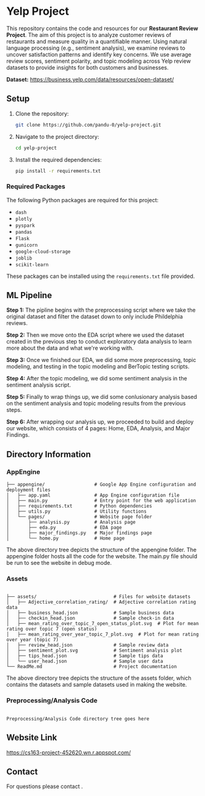 # Yelp Project

This repository contains the code and resources for our **Restaurant Review Project**. The aim of this project is to analyze customer reviews of restaurants and measure quality in a quantifiable manner. Using natural language processing (e.g., sentiment analysis), we examine reviews to uncover satisfaction patterns and identify key concerns. We use average review scores, sentiment polarity, and topic modeling across Yelp review datasets to provide insights for both customers and businesses.

**Dataset:** https://business.yelp.com/data/resources/open-dataset/

## Setup
1. Clone the repository:
    ```bash
    git clone https://github.com/pandu-0/yelp-project.git
    ```
2. Navigate to the project directory:
    ```bash
    cd yelp-project
    ```
3. Install the required dependencies:
    ```bash
    pip install -r requirements.txt
    ```
### Required Packages

The following Python packages are required for this project:

- `dash`
- `plotly`
- `pyspark`
- `pandas`
- `Flask`
- `gunicorn`
- `google-cloud-storage`
- `joblib`
- `scikit-learn`

These packages can be installed using the `requirements.txt` file provided.

## ML Pipeline
**Step 1:** The pipline begins with the preprocessing script where we take the original dataset and filter the dataset down to only include Phildelphia reviews. 

**Step 2:** Then we move onto the EDA script where we used the dataset created in the previous step to conduct exploratory data analysis to learn more about the data and what we're working with. 

**Step 3:** Once we finished our EDA, we did some more preprocessing, topic modeling, and testing in the topic modeling and BerTopic testing scripts.

**Step 4:** After the topic modeling, we did some sentiment analysis in the sentiment analysis script. 

**Step 5:** Finally to wrap things up, we did some conlusionary analysis based on the sentiment analysis and topic modeling results from the previous steps. 

**Step 6:** After wrapping our analysis up, we proceeded to build and deploy our website, which consists of 4 pages: Home, EDA, Analysis, and Major Findings.

## Directory Information

### AppEngine
```
├── appengine/                  # Google App Engine configuration and deployment files
│   ├── app.yaml                # App Engine configuration file
│   ├── main.py                 # Entry point for the web application
│   ├── requirements.txt        # Python dependencies
│   ├── utils.py                # Utility functions
│   └── pages/                  # Website page folder
│       ├── analysis.py         # Analysis page
│       ├── eda.py              # EDA page
│       ├── major_findings.py   # Major findings page
│       └── home.py             # Home page

```
The above directory tree depicts the structure of the appengine folder. The appengine folder hosts all the code for the website. The main.py file should be run to see the website in debug mode. 

### Assets
```

├── assets/                            # Files for website datasets
│   ├── Adjective_correlation_rating/  # Adjective correlation rating data
│   ├── business_head.json             # Sample business data
│   ├── checkin_head.json              # Sample check-in data
│   ├── mean_rating_over_topic_7_open_status_plot.svg  # Plot for mean rating over topic 7 (open status)
│   ├── mean_rating_over_year_topic_7_plot.svg  # Plot for mean rating over year (topic 7)
│   ├── review_head.json               # Sample review data
│   ├── sentiment_plot.svg             # Sentiment analysis plot
│   ├── tips_head.json                 # Sample tips data
│   └── user_head.json                 # Sample user data
└── ReadMe.md                          # Project documentation
```
The above directory tree depicts the structure of the assets folder, which contains the datasets and sample datasets used in making the website. 

### Preprocessing/Analysis Code
```

Preprocessing/Analysis Code directory tree goes here
```

## Website Link
https://cs163-project-452620.wn.r.appspot.com/

## Contact
For questions please contact  .